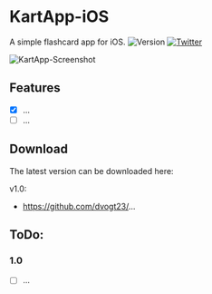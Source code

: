 # KartApp-iOS
A simple flashcard app for iOS.
![Version](https://img.shields.io/badge/Version-1.0-green.svg?style=flat)
[![Twitter](https://img.shields.io/badge/twitter-@dtri23-blue.svg?style=flat)](http://twitter.com/dtri23)

![KartApp-Screenshot](http://m.dima23.de/main/wp-content/uploads/2016/01/kartapp.png)

## Features
- [x] ...
- [ ] ...

## Download

The latest version can be downloaded here:

v1.0:
  * https://github.com/dvogt23/...

## ToDo:

### 1.0
 - [ ] ...
